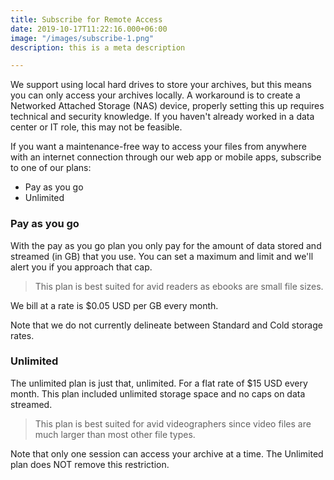 ```yaml
---
title: Subscribe for Remote Access
date: 2019-10-17T11:22:16.000+06:00
image: "/images/subscribe-1.png"
description: this is a meta description

---
```

We support using local hard drives to store your archives, but this means you can only access your archives locally. A workaround is to create a Networked Attached Storage (NAS) device, properly setting this up requires technical and security knowledge. If you haven't already worked in a data center or IT role, this may not be feasible. 

If you want a maintenance-free way to access your files from anywhere with an internet connection through our web app or mobile apps, subscribe to one of our plans:

* Pay as you go
* Unlimited

### Pay as you go

With the pay as you go plan you only pay for the amount of data stored and streamed (in GB) that you use. You can set a maximum and limit and we'll alert you if you approach that cap. 

> This plan is best suited for avid readers as ebooks are small file sizes.

We bill at a rate is $0.05 USD per GB every month.

Note that we do not currently delineate between Standard and Cold storage rates. 

### Unlimited

The unlimited plan is just that, unlimited. For a flat rate of $15 USD every month. This plan included unlimited storage space and no caps on data streamed.

> This plan is best suited for avid videographers since video files are much larger than most other file types.

Note that only one session can access your archive at a time. The Unlimited plan does NOT remove this restriction.